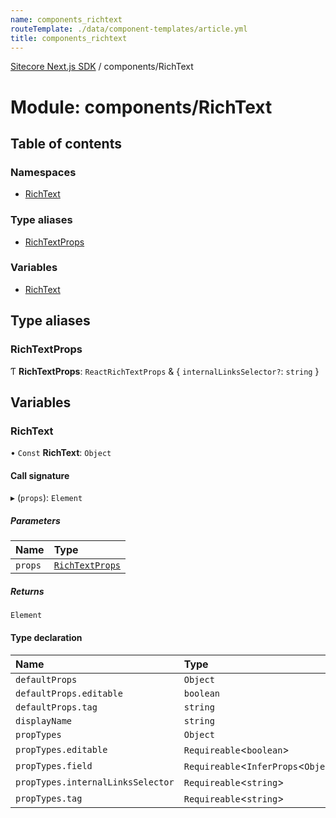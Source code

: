 ```yaml
---
name: components_richtext
routeTemplate: ./data/component-templates/article.yml
title: components_richtext
---
```


[Sitecore Next.js SDK](/docs/nextjs/ref/) / components/RichText

# Module: components/RichText

## Table of contents

### Namespaces

- [RichText](/docs/nextjs/ref/modules/components_richtext/richtext)

### Type aliases

- [RichTextProps](/docs/nextjs/ref/modules/components_richtext#richtextprops)

### Variables

- [RichText](/docs/nextjs/ref/modules/components_richtext#richtext)

## Type aliases

### RichTextProps

Ƭ **RichTextProps**: `ReactRichTextProps` & { `internalLinksSelector?`: `string`  }

## Variables

### RichText

• `Const` **RichText**: `Object`

#### Call signature

▸ (`props`): `Element`

##### Parameters

| Name | Type |
| :------ | :------ |
| `props` | [`RichTextProps`](/docs/nextjs/ref/modules/components_richtext#richtextprops) |

##### Returns

`Element`

#### Type declaration

| Name | Type |
| :------ | :------ |
| `defaultProps` | `Object` |
| `defaultProps.editable` | `boolean` |
| `defaultProps.tag` | `string` |
| `displayName` | `string` |
| `propTypes` | `Object` |
| `propTypes.editable` | `Requireable`<`boolean`\> |
| `propTypes.field` | `Requireable`<`InferProps`<`Object`\>\> |
| `propTypes.internalLinksSelector` | `Requireable`<`string`\> |
| `propTypes.tag` | `Requireable`<`string`\> |
